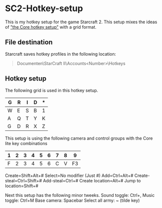 # SC2-Hotkey-setup

This is my hotkey setup for the game Starcraft 2. This setup mixes the ideas of ["the Core hotkey setup"](https://drive.google.com/drive/folders/1ui2HNwaUa4FkHzRwATgXHNVEpolLNOzA) with a grid format.



## File destination
Starcraft saves hotkey profiles in the following location: 

> Documenten\StarCraft II\Accounts\<Number>\Hotkeys


## Hotkey setup

The following grid is used in this hotkey setup.

| G| R | I | D | * |
|---|---|---|---|---|
| W | E | S | B | 1 |
| A | Q | T | Y | K |
| G | D | R | X | Z |

This setup is using the following camera and control groups with the Core lite  key combinations

| 1 | 2 | 3 | 4 | 5 | 6 | 7 | 8 | 9  |
|---|---|---|---|---|---|---|---|----|
| F | 2 | 3 | 4 | 5 | 6 | C | V | F3 |


Create=Shift+Alt+#
Select=No modifier (Just #)
Add=Ctrl+Alt+#
Create-steal=Ctrl+Shift+#
Add-steal=Ctrl+#
Create location=Alt+#
Jump to location=Shift+#


Next this setup has the following minor tweeks.
Sound toggle: Ctrl+,
Music toggle: Ctrl+M
Base camera: Spacebar
Select all army: ~ (tilde key)
